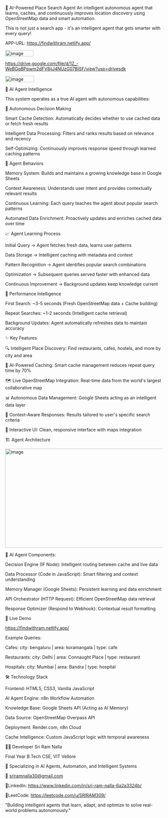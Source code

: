 🤖 AI-Powered Place Search Agent
An intelligent autonomous agent that learns, caches, and continuously improves location discovery using OpenStreetMap data and smart automation.

This is not just a search app - it's an intelligent agent that gets smarter with every query!

APP-URL: https://findwithram.netlify.app/

<img width="90" height="20" alt="image" src="https://github.com/user-attachments/assets/7482aa76-d9ca-45db-92ef-ea8494d53fe9" />

https://drive.google.com/file/d/1Z_-WeBGqBPpwm2dFV8ijJ4NUzG07BISF/view?usp=drivesdk


<img width="92" height="20" alt="image" src="https://github.com/user-attachments/assets/6f8d20b8-a411-4238-a489-03ecf0b65928" />


🧠 AI Agent Intelligence

This system operates as a true AI agent with autonomous capabilities:

🔄 Autonomous Decision Making

Smart Cache Detection: Automatically decides whether to use cached data or fetch fresh results

Intelligent Data Processing: Filters and ranks results based on relevance and recency

Self-Optimizing: Continuously improves response speed through learned caching patterns

🎯 Agent Behaviors

Memory System: Builds and maintains a growing knowledge base in Google Sheets

Context Awareness: Understands user intent and provides contextually relevant results

Continuous Learning: Each query teaches the agent about popular search patterns

Automated Data Enrichment: Proactively updates and enriches cached data over time

📈 Agent Learning Process

Initial Query → Agent fetches fresh data, learns user patterns

Data Storage → Intelligent caching with metadata and context

Pattern Recognition → Agent identifies popular search combinations

Optimization → Subsequent queries served faster with enhanced data

Continuous Improvement → Background updates keep knowledge current

🚀 Performance Intelligence

First Search: ~3-5 seconds (Fresh OpenStreetMap data + Cache building)

Repeat Searches: ~1-2 seconds (Intelligent cache retrieval)

Background Updates: Agent automatically refreshes data to maintain accuracy

✨ Key Features

🔍 Intelligent Place Discovery: Find restaurants, cafes, hostels, and more by city and area

🧠 AI-Powered Caching: Smart cache management reduces repeat query time by 70%

🗺️ Live OpenStreetMap Integration: Real-time data from the world's largest collaborative map

📊 Autonomous Data Management: Google Sheets acting as an intelligent data layer

🎯 Context-Aware Responses: Results tailored to user's specific search criteria

📱 Interactive UI: Clean, responsive interface with maps integration


🏗️ Agent Architecture

<img width="1840" height="316" alt="image" src="https://github.com/user-attachments/assets/d8ac400d-449c-4447-90b3-72cb80868a8f" />

🤖 AI Agent Components:

Decision Engine (IF Node): Intelligent routing between cache and live data

Data Processor (Code in JavaScript): Smart filtering and context understanding

Memory Manager (Google Sheets): Persistent learning and data enrichment

API Orchestrator (HTTP Request): Efficient OpenStreetMap data retrieval

Response Optimizer (Respond to Webhook): Contextual result formatting


🚀 Live Demo

https://findwithram.netlify.app/

Example Queries:

Cafes: city: bengaluru | area: koramangala | type: cafe

Restaurants: city: Delhi | area: Connaught Place | type: restaurant

Hospitals: city: Mumbai | area: Bandra | type: hospital


🛠️ Technology Stack

Frontend: HTML5, CSS3, Vanilla JavaScript

AI Agent Engine: n8n Workflow Automation

Knowledge Base: Google Sheets API (Acting as AI Memory)

Data Source: OpenStreetMap Overpass API

Deployment: Render.com, n8n Cloud

Cache Intelligence: Custom JavaScript logic with temporal awareness

👨‍💻 Developer
Sri Ram Nalla

Final Year B.Tech CSE, VIT Vellore

🎯 Specializing in AI Agents, Automation, and Intelligent Systems

📧 sriramnalla30@gmail.com

🔗LinkedIn: https://www.linkedin.com/in/sri-ram-nalla-6a2a3324b/

🔗LeetCode: https://leetcode.com/u/SRIRAM309/


"Building intelligent agents that learn, adapt, and optimize to solve real-world problems autonomously."

